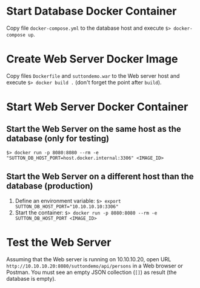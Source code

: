 # Start Database Docker Container

Copy file `docker-compose.yml`  to the database host and execute `$> docker-compose up`.

# Create Web Server Docker Image

Copy files `Dockerfile` and `suttondemo.war` to the Web server host and execute `$> docker build .` (don't forget the point after `build`).

# Start Web Server Docker Container

## Start the Web Server on the same host as the database (only for testing)

`$> docker run -p 8080:8080 --rm -e "SUTTON_DB_HOST_PORT=host.docker.internal:3306" <IMAGE_ID>`

## Start the Web Server on a different host than the database (production)

1. Define an environment variable: `$> export SUTTON_DB_HOST_PORT="10.10.10.10:3306"`
2. Start the container: `$> docker run -p 8080:8080 --rm -e SUTTON_DB_HOST_PORT <IMAGE_ID>`

# Test the Web Server

Assuming that the Web server is running on 10.10.10.20, open URL `http://10.10.10.20:8080/suttondemo/api/persons` in a Web browser or Postman. You must see an empty JSON collection (`[]`) as result (the database is empty).